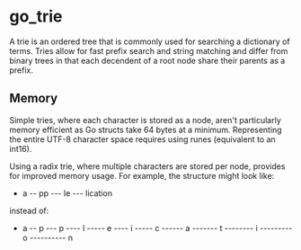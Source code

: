 # go_trie

A trie is an ordered tree that is commonly used for searching a dictionary of terms.
Tries allow for fast prefix search and string matching and differ from binary trees
in that each decendent of a root node share their parents as a prefix.

## Memory

Simple tries, where each character is stored as a node, aren't particularly memory efficient
as Go structs take 64 bytes at a minimum. Representing the entire UTF-8 character space requires
using runes (equivalent to an int16).

Using a radix trie, where multiple characters are stored per node, provides for improved
memory usage. For example, the structure might look like:

- a
-- pp
--- le
--- lication

instead of:

- a
-- p
--- p
---- l
----- e
---- i
----- c
------ a
------- t
-------- i
--------- o
---------- n